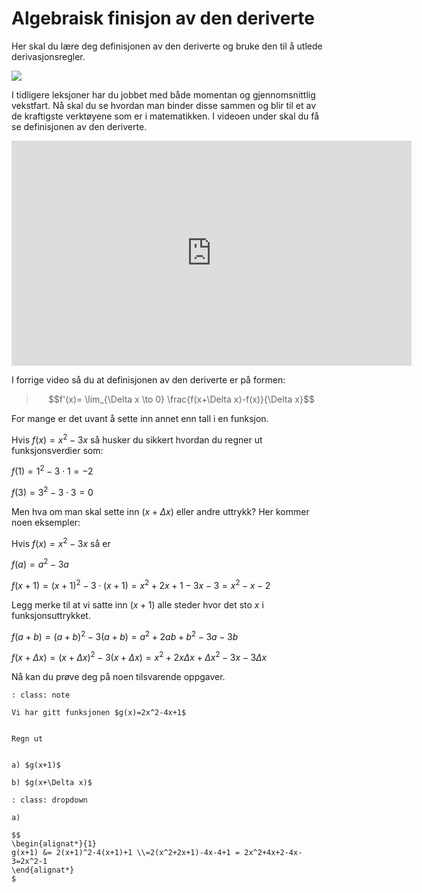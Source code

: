 # Algebraisk finisjon av den deriverte


Her skal du lære deg definisjonen av den deriverte og bruke den til å utlede derivasjonsregler.

![](/bilder/defderiverte.jpg)

I tidligere leksjoner har du jobbet med både momentan og gjennomsnittlig vekstfart. Nå skal du se hvordan man binder disse sammen og blir til et av de kraftigste verktøyene som er i matematikken. I videoen under skal du få se definisjonen av den deriverte.

<iframe src="https://players.brightcove.net/4806596774001/BkLm8fT_default/index.html?videoId=6091703611001" height="360" width="640" allowfullscreen="" frameborder="0"></iframe>

I forrige video så du at definisjonen av den deriverte er på formen:

>
>$$f'(x)= \lim_{\Delta x \to 0} \frac{f(x+\Delta x)-f(x)}{\Delta x}$$
>

For mange er det uvant å sette inn annet enn tall i en funksjon.

Hvis $f(x)=x^2-3x$ så husker du sikkert hvordan du regner ut funksjonsverdier som:

$f(1)=1^2-3\cdot 1=-2$

 $f(3)=3^2-3\cdot 3=0$

Men hva om man skal sette inn $(x+\Delta x)$ eller andre uttrykk? Her kommer noen eksempler:

Hvis $f(x)=x^2-3x$ så er

$f(a)=a^2-3a$

$f(x+1)=(x+1)^2-3\cdot(x+1)=x^2+2x+1-3x-3=x^2-x-2$

Legg merke til at vi satte inn $(x+1)$ alle steder hvor det sto $x$ i funksjonsuttrykket.

$f(a+b)=(a+b)^2-3(a+b)=a^2+2ab+b^2-3a-3b$

$f(x+\Delta x)=(x+\Delta x)^2-3(x+\Delta x)=x^2+2x\Delta x+\Delta x^2-3x-3\Delta x$

Nå kan du prøve deg på noen tilsvarende oppgaver.

```{admonition} Oppgave 1
: class: note

Vi har gitt funksjonen $g(x)=2x^2-4x+1$


Regn ut


a) $g(x+1)$

b) $g(x+\Delta x)$
```

```{admonition} Løsning
: class: dropdown

a) 

$$
\begin{alignat*}{1}
g(x+1) &= 2(x+1)^2-4(x+1)+1 \\=2(x^2+2x+1)-4x-4+1 = 2x^2+4x+2-4x-3=2x^2-1
\end{alignat*}
$

```